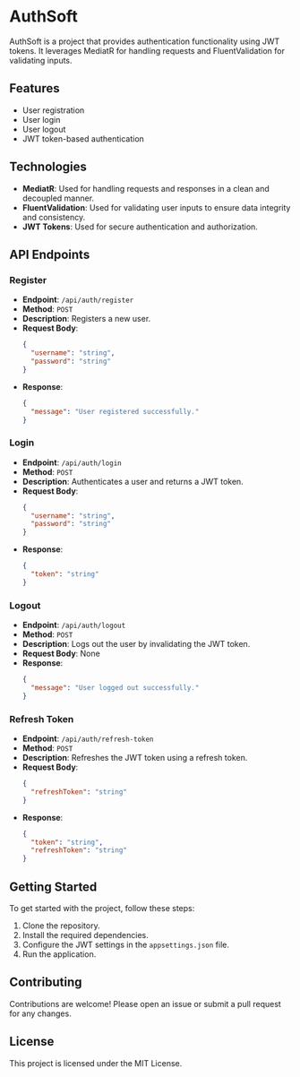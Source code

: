 # AuthSoft

AuthSoft is a project that provides authentication functionality using JWT tokens. It leverages MediatR for handling requests and FluentValidation for validating inputs.

## Features

- User registration
- User login
- User logout
- JWT token-based authentication

## Technologies

- **MediatR**: Used for handling requests and responses in a clean and decoupled manner.
- **FluentValidation**: Used for validating user inputs to ensure data integrity and consistency.
- **JWT Tokens**: Used for secure authentication and authorization.

## API Endpoints

### Register

- **Endpoint**: `/api/auth/register`
- **Method**: `POST`
- **Description**: Registers a new user.
- **Request Body**:
  ```json
  {
    "username": "string",
    "password": "string"
  }
  ```
- **Response**:
  ```json
  {
    "message": "User registered successfully."
  }
  ```

### Login

- **Endpoint**: `/api/auth/login`
- **Method**: `POST`
- **Description**: Authenticates a user and returns a JWT token.
- **Request Body**:
  ```json
  {
    "username": "string",
    "password": "string"
  }
  ```
- **Response**:
  ```json
  {
    "token": "string"
  }
  ```

### Logout

- **Endpoint**: `/api/auth/logout`
- **Method**: `POST`
- **Description**: Logs out the user by invalidating the JWT token.
- **Request Body**: None
- **Response**:
  ```json
  {
    "message": "User logged out successfully."
  }
  ```

### Refresh Token

- **Endpoint**: `/api/auth/refresh-token`
- **Method**: `POST`
- **Description**: Refreshes the JWT token using a refresh token.
- **Request Body**:
  ```json
  {
    "refreshToken": "string"
  }
  ```
- **Response**:
  ```json
  {
    "token": "string",
    "refreshToken": "string"
  }
  ```

## Getting Started

To get started with the project, follow these steps:

1. Clone the repository.
2. Install the required dependencies.
3. Configure the JWT settings in the `appsettings.json` file.
4. Run the application.

## Contributing

Contributions are welcome! Please open an issue or submit a pull request for any changes.

## License

This project is licensed under the MIT License.
